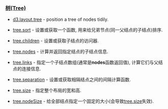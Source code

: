 ### [](https://github.com/mbostock/d3/wiki/Api%E5%8F%82%E8%80%83#%E6%A0%91tree)[树(Tree)](https://github.com/mbostock/d3/wiki/Tree-Layout)

*   [d3.layout.tree](https://github.com/mbostock/d3/wiki/Tree-Layout#wiki-tree)&nbsp;- position a tree of nodes tidily.

*   [tree.sort](https://github.com/mbostock/d3/wiki/Tree-Layout#wiki-sort)&nbsp;- 设置或获取一个函数, 用来给兄弟节点(同一父结点的子结点)排序.

*   [tree.children](https://github.com/mbostock/d3/wiki/Tree-Layout#wiki-children)&nbsp;- 设置或获取子结点的访问器.

*   [tree.nodes](https://github.com/mbostock/d3/wiki/Tree-Layout#wiki-nodes)&nbsp;- 计算并返回指定结点的子结点信息.

*   [tree.links](https://github.com/mbostock/d3/wiki/Tree-Layout#wiki-links)&nbsp;- 指定一个子结点数组(通常是**nodes**函数返回值), 计算它们与父结点的连接信息.

*   [tree.separation](https://github.com/mbostock/d3/wiki/Tree-Layout#wiki-separation)&nbsp;- 设置或获取相隔结点之间的间隔计算函数.

*   [tree.size](https://github.com/mbostock/d3/wiki/Tree-Layout#wiki-size)&nbsp;- 指定整个布局的宽和高.

*   [tree.nodeSize](https://github.com/mbostock/d3/wiki/Tree-Layout#wiki-nodeSize)&nbsp;- 给全部结点指定一个固定的大小(会导致[tree.size](https://github.com/mbostock/d3/wiki/Tree-Layout#wiki-size)失效).